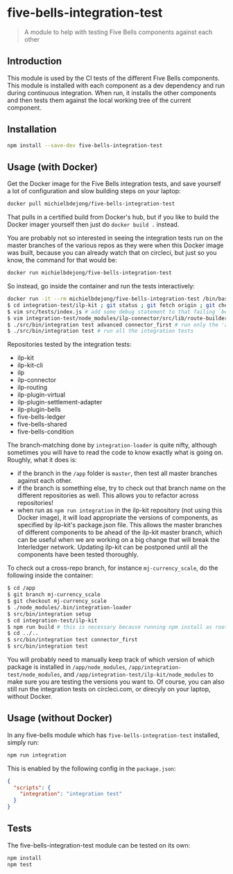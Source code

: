 # five-bells-integration-test

> A module to help with testing Five Bells components against each other

## Introduction

This module is used by the CI tests of the different Five Bells components. This module is installed with each component as a dev dependency and run during continuous integration. When run, it installs the other components and then tests them against the local working tree of the current component.

## Installation

```sh
npm install --save-dev five-bells-integration-test
```

## Usage (with Docker)
Get the Docker image for the Five Bells integration tests,
and save yourself a lot of configuration and slow building steps on
your laptop:
```sh
docker pull michielbdejong/five-bells-integration-test
```

That pulls in a certified build from Docker's hub, but if you like to
build the Docker imager yourself then just do `docker build .` instead.

You are probably not so interested in seeing the integration tests run
on the master branches of the various repos as they were when this
Docker image was built, because you can already watch that on circleci,
but just so you know, the command for that would be:
```sh
docker run michielbdejong/five-bells-integration-test
```

So instead, go inside the container and run the tests interactively:
```sh
docker run -it --rm michielbdejong/five-bells-integration-test /bin/bash
$ cd integration-test/ilp-kit ; git status ; git fetch origin ; git checkout origin/my-awesome-improvement-that-I-want-to-test ; cd ../..
$ vim src/tests/index.js # add some debug statement to that failing `beforeEach` hook
$ vim integration-test/node_modules/ilp-connector/src/lib/route-builder.js +123 # add a console.log statement to see how that error is caused
$ ./src/bin/integration test advanced connector_first # run only the 'advanced' and 'connector_first' integration test
$ ./src/bin/integration test # run all the integration tests
```

Repositories tested by the integration tests:
* ilp-kit
* ilp-kit-cli
* ilp
* ilp-connector
* ilp-routing
* ilp-plugin-virtual
* ilp-plugin-settlement-adapter
* ilp-plugin-bells
* five-bells-ledger
* five-bells-shared
* five-bells-condition

The branch-matching done by `integration-loader` is quite nifty, although sometimes you will have to read the code to know exactly what is going on.
Roughly, what it does is:
* if the branch in the `/app` folder is `master`, then test all master branches against each other.
* if the branch is something else, try to check out that branch name on the different repositories as well. This allows you to refactor across repositories!
* when run as `npm run integration` in the ilp-kit repository (not using this Docker image), it will load appropriate the versions of components, as specified by ilp-kit's package.json file. This allows the master branches of different components to be ahead of the ilp-kit master branch, which can be useful when we are working on a big change that will break the Interledger network. Updating ilp-kit can be postponed until all the components have been tested thoroughly.

To check out a cross-repo branch, for instance `mj-currency_scale`, do the following inside the container:
```sh
$ cd /app
$ git branch mj-currency_scale
$ git checkout mj-currency_scale
$ ./node_modules/.bin/integration-loader
$ src/bin/integration setup
$ cd integration-test/ilp-kit
$ npm run build # this is necessary because running npm install as root causes it to skip the postinstall hook
$ cd ../..
$ src/bin/integration test connector_first
$ src/bin/integration test
```
You will probably need to manually keep track of which version of which package is installed in `/app/node_modules`, `/app/integration-test/node_modules`, and `/app/integration-test/ilp-kit/node_modules`
to make sure you are testing the versions you want to. Of course, you can also still run the integration tests on circleci.com, or direcyly on your laptop, without Docker.

## Usage (without Docker)

In any five-bells module which has `five-bells-integration-test` installed, simply run:

``` sh
npm run integration
```

This is enabled by the following config in the `package.json`:

``` json
{
  "scripts": {
    "integration": "integration test"
  }
}
```

## Tests

The five-bells-integration-test module can be tested on its own:

```sh
npm install
npm test
```
